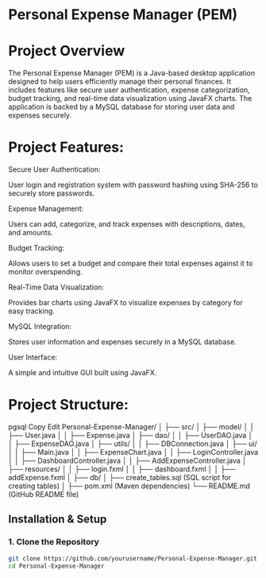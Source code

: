 # Personal Expense Manager (PEM)

# Project Overview
The Personal Expense Manager (PEM) is a Java-based desktop application designed to help users efficiently manage their personal finances. It includes features like secure user authentication, expense categorization, budget tracking, and real-time data visualization using JavaFX charts. The application is backed by a MySQL database for storing user data and expenses securely.

# Project Features:

Secure User Authentication:

User login and registration system with password hashing using SHA-256 to securely store passwords.

Expense Management:

Users can add, categorize, and track expenses with descriptions, dates, and amounts.

Budget Tracking:

Allows users to set a budget and compare their total expenses against it to monitor overspending.

Real-Time Data Visualization:

Provides bar charts using JavaFX to visualize expenses by category for easy tracking.

MySQL Integration:

Stores user information and expenses securely in a MySQL database.

User Interface:

A simple and intuitive GUI built using JavaFX.

# Project Structure:


pgsql
Copy
Edit
Personal-Expense-Manager/
│
├── src/
│   ├── model/
│   │   ├── User.java
│   │   ├── Expense.java
│   ├── dao/
│   │   ├── UserDAO.java
│   │   ├── ExpenseDAO.java
│   ├── utils/
│   │   ├── DBConnection.java
│   ├── ui/
│   │   ├── Main.java
│   │   ├── ExpenseChart.java
│   │   ├── LoginController.java
│   │   ├── DashboardController.java
│   │   ├── AddExpenseController.java
│   ├── resources/
│   │   ├── login.fxml
│   │   ├── dashboard.fxml
│   │   ├── addExpense.fxml
│
├── db/
│   ├── create_tables.sql  (SQL script for creating tables)
│
├── pom.xml  (Maven dependencies)
└── README.md  (GitHub README file)

## Installation & Setup

### 1. Clone the Repository
```bash
git clone https://github.com/yourusername/Personal-Expense-Manager.git
cd Personal-Expense-Manager
